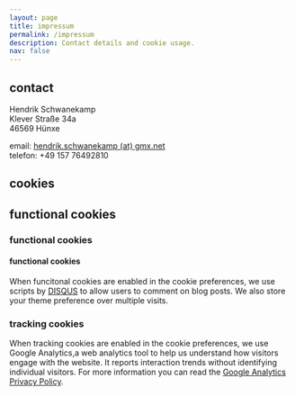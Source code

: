 ```yaml
---
layout: page
title: impressum
permalink: /impressum
description: Contact details and cookie usage.
nav: false
---
```


## contact
Hendrik Schwanekamp\
Klever Straße 34a\
46569 Hünxe

email: [hendrik.schwanekamp (at) gmx.net](mailto:hendrik.schwanekamp@gmx.net)\
telefon: +49 157 76492810

## cookies

## functional cookies
### functional cookies
#### functional cookies
When funcitonal cookies are enabled in the cookie preferences, we use scripts by [DISQUS](https://disqus.com/) to allow users to comment on blog posts. We also store your theme preference over multiple visits.

### tracking cookies
When tracking cookies are enabled in the cookie preferences, we use Google Analytics,a web analytics tool to help us understand how visitors engage with the website. It reports interaction trends without identifying individual visitors. For more information you can read the [Google Analytics Privacy Policy](http://www.google.com/analytics/learn/privacy.html).
